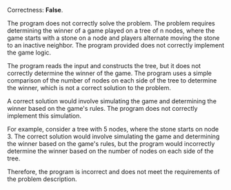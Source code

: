 Correctness: **False**.

The program does not correctly solve the problem. The problem requires determining the winner of a game played on a tree of n nodes, where the game starts with a stone on a node and players alternate moving the stone to an inactive neighbor. The program provided does not correctly implement the game logic.

The program reads the input and constructs the tree, but it does not correctly determine the winner of the game. The program uses a simple comparison of the number of nodes on each side of the tree to determine the winner, which is not a correct solution to the problem.

A correct solution would involve simulating the game and determining the winner based on the game's rules. The program does not correctly implement this simulation.

For example, consider a tree with 5 nodes, where the stone starts on node 3. The correct solution would involve simulating the game and determining the winner based on the game's rules, but the program would incorrectly determine the winner based on the number of nodes on each side of the tree.

Therefore, the program is incorrect and does not meet the requirements of the problem description.